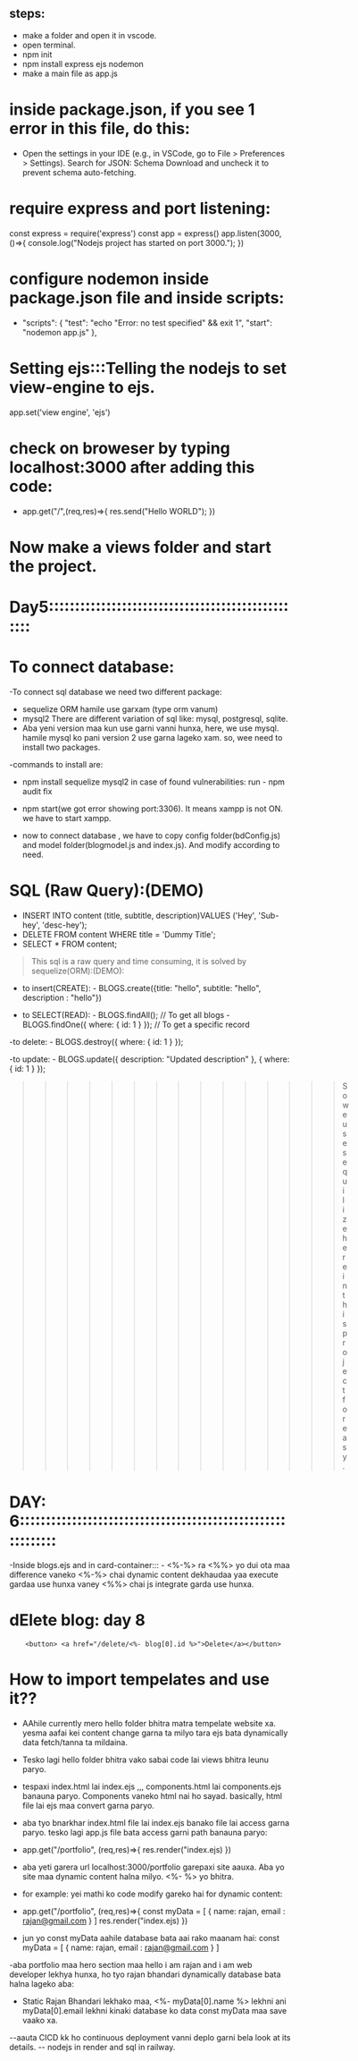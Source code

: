 ## steps:
- make a folder and open it in vscode.
- open terminal.
- npm init 
- npm install express ejs nodemon
- make a main file as app.js





# inside package.json, if you see 1 error in this file, do this:

- Open the settings in your IDE (e.g., in VSCode, go to File > Preferences > Settings).
Search for JSON: Schema Download and uncheck it to prevent schema auto-fetching.





# require express and port listening:
const express = require('express')
const app = express()
app.listen(3000,()=>{
    console.log("Nodejs project has started on port 3000.");
})




# configure nodemon inside package.json file and inside scripts:
-   "scripts": {
    "test": "echo \"Error: no test specified\" && exit 1",
    "start": "nodemon app.js"
  },




# Setting ejs:::Telling the nodejs to set view-engine to ejs.
app.set('view engine', 'ejs')




# check on broweser by typing localhost:3000 after adding this code:
- app.get("/",(req,res)=>{
    res.send("Hello WORLD");
})

# Now make a views folder and start the project.


# Day5::::::::::::::::::::::::::::::::::::::::::::::::::
# To connect database:
-To connect sql database we need two different package:
 - sequelize ORM hamile use garxam (type orm vanum)
 - mysql2
        There are different variation of sql like: mysql, postgresql, sqlite.
- Aba yeni version maa kun use garni vanni hunxa, here, we use mysql. hamile mysql ko pani version 2 use garna lageko xam. so, wee need to install two packages.

-commands to install are:
 - npm install sequelize mysql2
 in case of found vulnerabilities: run - npm audit fix

 - npm start(we got error showing port:3306). It means xampp is not ON. we have to start xampp.

 - now to connect database , we have to copy config folder(bdConfig.js) and model folder(blogmodel.js and index.js). And modify according to need.


 # SQL (Raw Query):(DEMO)
 - INSERT INTO content (title, subtitle, description)VALUES ('Hey', 'Sub-hey', 'desc-hey');
 - DELETE FROM content WHERE title = 'Dummy Title';
 - SELECT * FROM content;

>This sql is a raw query and time consuming, it is solved by sequelize(ORM):(DEMO):
- to insert(CREATE):
        - BLOGS.create({title: "hello", subtitle: "hello", description : "hello"})

- to SELECT(READ):
        - BLOGS.findAll(); // To get all blogs
        - BLOGS.findOne({ where: { id: 1 } }); // To get a specific record

-to delete:
        - BLOGS.destroy({ where: { id: 1 } });

-to update:
        - BLOGS.update({ description: "Updated description" }, { where: { id: 1 } });
>>>>>>>>>>>>>>>So we use sequilize here in this project for easy.

# DAY: 6::::::::::::::::::::::::::::::::::::::::::::::::::::::::::::
 -Inside blogs.ejs and in card-container:::
        - <%-%> ra <%%>  yo dui ota maa difference vaneko
         <%-%> chai dynamic content dekhaudaa yaa execute gardaa use hunxa
        vaney <%%> chai js integrate garda use hunxa.

# dElete blog: day 8
        <button> <a href="/delete/<%- blog[0].id %>">Delete</a></button>


# How to import tempelates and use it??
- AAhile currently mero hello folder bhitra 
matra tempelate website xa. yesma aafai kei content change garna ta milyo tara ejs bata dynamically data fetch/tanna ta mildaina.

- Tesko lagi hello folder bhitra vako sabai code lai views bhitra leunu paryo.

 - tespaxi index.html lai index.ejs ,,,
 components.html lai components.ejs banauna paryo. Components vaneko html nai ho sayad. basically, html file lai ejs maa convert garna paryo.

 - aba tyo bnarkhar index.html file lai index.ejs banako file lai access garna paryo. tesko lagi app.js file bata access garni path banauna paryo:

 - app.get("/portfolio", (req,res)=>{
        res.render("index.ejs)
 })

 - aba yeti garera url localhost:3000/portfolio garepaxi site aauxa. Aba yo site maa dynamic content halna milyo. <%- %> yo bhitra.


 - for example: yei mathi ko code modify gareko hai for dynamic content:
 - app.get("/portfolio", (req,res)=>{
        const myData = [
                {
                        name: rajan,
                        email : rajan@gmail.com
                }
        ]
        res.render("index.ejs)
 })

 - jun yo const myData aahile database bata aai rako maanam hai:
 const myData = [
                {
                        name: rajan,
                        email : rajan@gmail.com
                }
        ]


-aba portfolio maa hero section maa hello i am rajan and i am web developer lekhya hunxa, ho tyo rajan bhandari dynamically database bata halna lageko aba:

- Static Rajan Bhandari lekhako maa, <%- myData[0].name %> lekhni ani  myData[0].email lekhni kinaki database ko data const myData maa save vaako xa.





--aauta CICD kk ho continuous deployment vanni deplo garni bela look at its details.
-- nodejs in render and sql in railway.